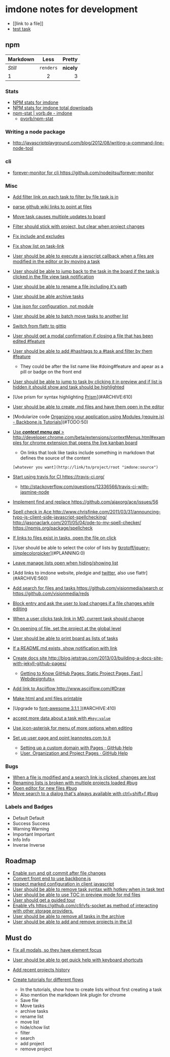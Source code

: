 imdone notes for development
==========
- [[link to a file]]
- [test task](#ARCHIVE:840)
## npm

Markdown | Less | Pretty
--- | :---: | ---:
*Still* | `renders` | **nicely**
1 | 2 | 3

### Stats  
- [NPM stats for imdone](http://isaacs.iriscouch.com/downloads/_design/app/_view/pkg?group_level=3&end_key=[%22imdone%22]&start_key=[%22imdone%22,{}]&descending=true)
- [NPM stats for imdone total downloads](http://isaacs.iriscouch.com/downloads/_design/app/_view/pkg?group_level=1&start_key=["imdone"]&end_key=["imdone",{}])
- [npm-stat | vorb.de - imdone](http://npm-stat.vorb.de/charts.html?package=imdone)
    - [pvorb/npm-stat](https://github.com/pvorb/npm-stat)

### Writing a node package
- <http://javascriptplayground.com/blog/2012/08/writing-a-command-line-node-tool>

### cli
- [forever-monitor for cli <https://github.com/nodejitsu/forever-monitor>](#ARCHIVE:760)

### Misc
- [Add filter link on each task to filter by file task is in](#ARCHIVE:370)
- [parse github wiki links to point at files](#ARCHIVE:500)
- [Move task causes multiple updates to board](#ARCHIVE:510)
- [Filter should stick with project, but clear when project changes](#ARCHIVE:450)
- [Fix include and excludes](#ARCHIVE:490)
- [Fix show list on task-link](#ARCHIVE:540) 
- [User should be able to execute a javscript callback when a files are modified in the editor or by moving a task](#ARCHIVE:480)
- [User should be able to jump back to the task in the board if the task is clicked in the file view task notification](#ARCHIVE:520)
- [User should be able to rename a file including it's path](#PLANNING:110)
- [User should be able archive tasks](#ARCHIVE:330)
- [Use json for configuration, not module](#ARCHIVE:30)
- [User should be able to batch move tasks to another list](#ARCHIVE:340)
- [Switch from flattr to gittip](#ARCHIVE:470)
- [User should get a modal confirmation if closing a file that has been edited #feature](#ARCHIVE:580)
- [User should be able to add #hashtags to a #task and filter by them #feature](#PLANNING:80)
    - They could be after the list name like #doing#feature and apear as a pill or badge on the front end
- [User should be able to jump to task by clicking it in preview and if list is hidden it should show and task should be highlighted](#ARCHIVE:570)
- [Use prism for syntax highlighting [Prism](http://prismjs.com/)](#ARCHIVE:610)
- [User should be able to create .md files and have them open in the editor](#ARCHIVE:390)
- [Modularize code [Organizing your application using Modules (require.js) - Backbone.js Tutorials](http://backbonetutorials.com/organizing-backbone-using-modules/)](#TODO:50)
- [Use ***context menu api*** > <http://developer.chrome.com/beta/extensions/contextMenus.html#examples> for chrome extension that opens the live kanban board](#TODO:140)
	- On links that look like tasks include something in markdown that defines the source of the content

	`[whatever you want](http://link/to/project/root "imdone:source")`

- [Start using travis for CI <https://travis-ci.org/>](#ARCHIVE:460)
    - <http://stackoverflow.com/questions/12336566/travis-ci-with-jasmine-node>
- [Implement find and replace <https://github.com/ajaxorg/ace/issues/56>](#TODO:130)
- [Spell check in Ace <http://www.chrisfinke.com/2011/03/31/announcing-typo-js-client-side-javascript-spellchecking/> <http://jasonaclark.com/2011/05/04/ode-to-my-spell-checker/> <https://npmjs.org/package/spellcheck>](#TODO:70)
- [If links to files exist in tasks, open the file on click](#ARCHIVE:670)
- [User should be able to select the color of lists by [tkrotoff/jquery-simplecolorpicker](https://github.com/tkrotoff/jquery-simplecolorpicker)](#PLANNING:0)
- [Leave manage lists open when hiding/showing list](#ARCHIVE:820)
- [Add links to imdone website, pledgie and [twitter](https://twitter.com/about/resources/buttons#tweet), also use flattr](#ARCHIVE:560)
- [Add search for files and tasks <https://github.com/visionmedia/search> or <https://github.com/visionmedia/reds>](#ARCHIVE:630)
- [Block entry and ask the user to load changes if a file changes while editing](#TODO:80)
- [When a user clicks task link in MD, current task should change](#ARCHIVE:550)
- [On opening of file, set the project at the global level](#ARCHIVE:350)
- [User should be able to print board as lists of tasks](#ARCHIVE:640)
- [If a README.md exists, show notification with link](#ARCHIVE:690)
- [Create docs site <http://blog.jetstrap.com/2013/03/building-a-docs-site-with-jekyll-github-pages/>](#ARCHIVE:600)
    - [Getting to Know GitHub Pages: Static Project Pages, Fast | Webdesigntuts+](http://webdesign.tutsplus.com/tutorials/applications/getting-to-know-github-pages-static-project-pages-fast/) 
- [Add link to Asciiflow <http://www.asciiflow.com/#Draw>](#TODO:60)
- [Make html and xml files printable](#ARCHIVE:650)
- [Upgrade to [font-awesome 3.1.1 ](http://fortawesome.github.io/Font-Awesome/icons/)](#ARCHIVE:410)
- [accept more data about a task with `#key:value`](#PLANNING:130)
- [Use icon-asterisk for menu of more options when editing](#PLANNING:140)
- [Set up user page and point leannotes.com to it](#ARCHIVE:440)
    - [Setting up a custom domain with Pages · GitHub Help](https://help.github.com/articles/setting-up-a-custom-domain-with-pages)
    - [User, Organization and Project Pages · GitHub Help](https://help.github.com/articles/user-organization-and-project-pages)
### Bugs
- [When a file is modified and a search link is clicked, changes are lost](#ARCHIVE:380)
- [Renaming lists is broken with multiple projects loaded #bug](#ARCHIVE:770)
- [Open editor for new files #bug](#ARCHIVE:420) 
- [Move search to a dialog that's always available with ctrl+shift+f #bug](#ARCHIVE:620)

### Labels and Badges
- Default <span class="label">Default</span>
- Success <span class="label label-success">Success</span>
- Warning <span class="label label-warning">Warning</span>
- Important	<span class="label label-important">Important</span>
- Info <span class="label label-info">Info</span>
- Inverse <span class="label label-inverse">Inverse</span>

Roadmap
----
- [Enable svn and git commit after file changes](#ARCHIVE:400)
- [Convert front end to use backbone.js](#TODO:90)
- [respect marked configuration in client javascript](#TODO:160)
- [User should be able to remove task syntax with hotkey when in task text](#PLANNING:120)
- [User should be able to use TOC in preview mode for md files](#ARCHIVE:590)
- [User should get a guided tour](#ARCHIVE:0)
- [Enable vfs <https://github.com/c9/vfs-socket> as method of interacting with other storage providers.](#ARCHIVE:430)
- [User should be able to remove all tasks in the archive](#PLANNING:20)
- [User should be able to add and remove projects in the UI](#DONE:30)

Must do
----
- [Fix all modals, so they have element focus](#DONE:10)

- [User should be able to get quick help with keyboard shortcuts](#DONE:0)

- [Add recent projects history](#DOING:20)

- [Create tutorials for different flows](#DOING:10)
  - In the tutorials, show how to create lists without first creating a task
  - Also mention the markdown link plugin for chrome
  - Save file
  - Move tasks
  - archive tasks
  - rename list
  - move list
  - hide/chow list
  - filter
  - search
  - add project
  - remove project
